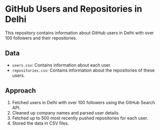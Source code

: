 # GitHub Users and Repositories in Delhi

This repository contains information about GitHub users in Delhi with over 100 followers and their repositories.

## Data

- `users.csv`: Contains information about each user.
- `repositories.csv`: Contains information about the repositories of these users.

## Approach

1. Fetched users in Delhi with over 100 followers using the GitHub Search API.
2. Cleaned up company names and parsed user details.
3. Fetched up to 500 most recently pushed repositories for each user.
4. Stored the data in CSV files.
